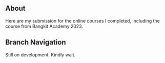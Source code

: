 ## About
Here are my submission for the online courses I completed, including the course from Bangkit Academy 2023.

## Branch Navigation
Still on development. Kindly wait.
